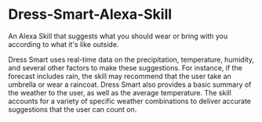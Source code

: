 # Dress-Smart-Alexa-Skill
An Alexa Skill that suggests what you should wear or bring with you according to what it's like outside.

Dress Smart uses real-time data on the precipitation, temperature, humidity, and several other factors to make these suggestions. For instance, if the forecast includes rain, the skill may recommend that the user take an umbrella or wear a raincoat. Dress Smart also provides a basic summary of the weather to the user, as well as the average temperature. The skill accounts for a variety of specific weather combinations to deliver accurate suggestions that the user can count on.
